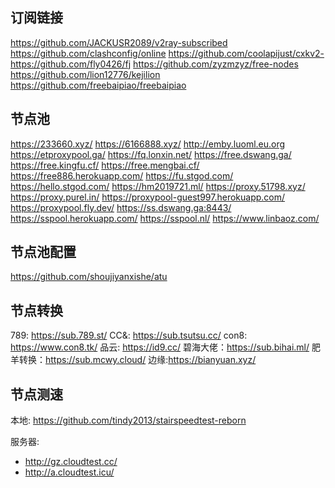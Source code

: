 ## 订阅链接

https://github.com/JACKUSR2089/v2ray-subscribed
https://github.com/clashconfig/online
https://github.com/coolapijust/cxkv2-
https://github.com/fly0426/fj
https://github.com/zyzmzyz/free-nodes
https://github.com/lion12776/kejilion
https://github.com/freebaipiao/freebaipiao

## 节点池

https://233660.xyz/
https://6166888.xyz/
http://emby.luoml.eu.org
https://etproxypool.ga/
https://fq.lonxin.net/
https://free.dswang.ga/
https://free.kingfu.cf/
https://free.mengbai.cf/
https://free886.herokuapp.com/
https://fu.stgod.com/
https://hello.stgod.com/
https://hm2019721.ml/
https://proxy.51798.xyz/
https://proxy.purel.in/
https://proxypool-guest997.herokuapp.com/
https://proxypool.fly.dev/
https://ss.dswang.ga:8443/
https://sspool.herokuapp.com/
https://sspool.nl/
https://www.linbaoz.com/

## 节点池配置
https://github.com/shoujiyanxishe/atu

## 节点转换

789:      https://sub.789.st/
CC&:     https://sub.tsutsu.cc/
con8:    https://www.con8.tk/
品云:     https://id9.cc/
碧海大佬：https://sub.bihai.ml/
肥羊转换：https://sub.mcwy.cloud/
边缘:https://bianyuan.xyz/

## 节点测速

本地: https://github.com/tindy2013/stairspeedtest-reborn

服务器:
- http://gz.cloudtest.cc/
- http://a.cloudtest.icu/